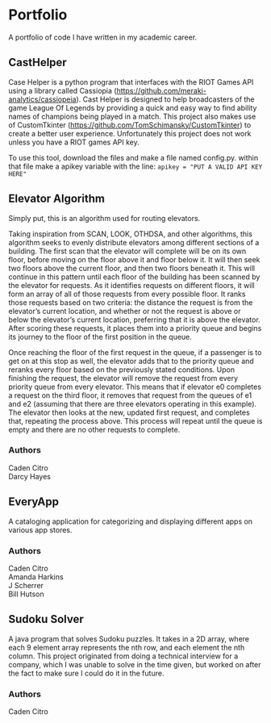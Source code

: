 # Portfolio

A portfolio of code I have written in my academic career.

## CastHelper

Case Helper is a python program that interfaces with the RIOT Games API using a library called Cassiopia (https://github.com/meraki-analytics/cassiopeia). Cast Helper is designed to help broadcasters of the game League Of Legends by providing a quick and easy way to find ability names of champions being played in a match. This project also makes use of CustomTkinter (https://github.com/TomSchimansky/CustomTkinter) to create a better user experience. Unfortunately this project does not work unless you have a RIOT games API key.

To use this tool, download the files and make a file named config.py. within that file make a apikey variable with the line:
 ```apikey = "PUT A VALID API KEY HERE"```

## Elevator Algorithm

Simply put, this is an algorithm used for routing elevators.  

Taking inspiration from SCAN, LOOK, OTHDSA, and other algorithms, this algorithm seeks to evenly distribute elevators among different sections of a building. The first scan that the elevator will complete will be on its own floor, before moving on the floor above it and floor below it. It will then seek two floors above the current floor, and then two floors beneath it. This will continue in this pattern until each floor of the building has been scanned by the elevator for requests. As it identifies requests on different floors, it will form an array of all of those requests from every possible floor. It ranks those requests based on two criteria: the distance the request is from the elevator’s current location, and whether or not the request is above or below the elevator’s current location, preferring that it is above the elevator. After scoring these requests, it places them into a priority queue and begins its journey to the floor of the first position in the queue.

Once reaching the floor of the first request in the queue, if a passenger is to get on at this stop as well, the elevator adds that to the priority queue and reranks every floor based on the previously stated conditions. Upon finishing the request, the elevator will remove the request from every priority queue from every elevator. This means that if elevator e0  completes a request on the third floor, it removes that request from the queues of e1 and e2 (assuming that there are three elevators operating in this example). The elevator then looks at the new, updated first request, and completes that, repeating the process above. This process will repeat until the queue is empty and there are no other requests to complete.

### Authors
Caden Citro <br />
Darcy Hayes

## EveryApp

A cataloging application for categorizing and displaying different apps on various app stores.

### Authors
Caden Citro <br />
Amanda Harkins <br />
J Scherrer <br />
Bill Hutson

## Sudoku Solver

A java program that solves Sudoku puzzles. It takes in a 2D array, where each 9 element array represents the nth row, and each element the nth column. This project originated from doing a technical interview for a company, which I was unable to solve in the time given, but worked on after the fact to make sure I could do it in the future.

### Authors
Caden Citro
